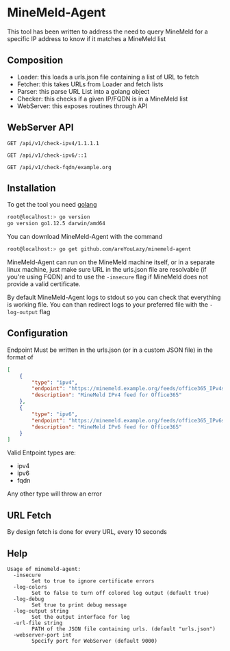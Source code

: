 # MineMeld-Agent

This tool has been written to address the need to query MineMeld for a specific IP address to know if it matches a MineMeld list

## Composition

- Loader: this loads a urls.json file containing a list of URL to fetch
- Fetcher: this takes URLs from Loader and fetch lists
- Parser: this parse URL List into a golang object
- Checker: this checks if a given IP/FQDN is in a MineMeld list
- WebServer: this exposes routines through API

## WebServer API

```text
GET /api/v1/check-ipv4/1.1.1.1

GET /api/v1/check-ipv6/::1

GET /api/v1/check-fqdn/example.org
```

## Installation

To get the tool you need [golang](https://golang.org/)

```bash
root@localhost:> go version
go version go1.12.5 darwin/amd64
```

You can download MineMeld-Agent with the command

```bash
root@localhost:> go get github.com/areYouLazy/minemeld-agent
```

MineMeld-Agent can run on the MineMeld machine itself, or in a separate linux machine, just make sure URL in the urls.json file are resolvable (if you're using FQDN) and to use the `-insecure` flag if MineMeld does not provide a valid certificate.

By default MineMeld-Agent logs to stdout so you can check that everything is working file.
You can than redirect logs to your preferred file with the `-log-output` flag

## Configuration

Endpoint Must be written in the urls.json (or in a custom JSON file) in the format of

```json
[
    {
        "type": "ipv4",
        "endpoint": "https://minemeld.example.org/feeds/office365_IPv4s",
        "description": "MineMeld IPv4 feed for Office365"
    },
    {
        "type": "ipv6",
        "endpoint": "https://minemeld.example.org/feeds/office365_IPv6s",
        "description": "MineMeld IPv6 feed for Office365"
    }
]
```

Valid Entpoint types are:

- ipv4
- ipv6
- fqdn

Any other type will throw an error

## URL Fetch

By design fetch is done for every URL, every 10 seconds

## Help

```text
Usage of minemeld-agent:
  -insecure
        Set to true to ignore certificate errors
  -log-colors
        Set to false to turn off colored log output (default true)
  -log-debug
        Set true to print debug message
  -log-output string
        Set the output interface for log
  -url-file string
        PATH of the JSON file containing urls. (default "urls.json")
  -webserver-port int
        Specify port for WebServer (default 9000)
```
